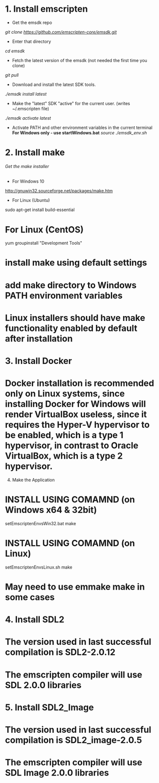 # 1. Install emscripten

+ Get the emsdk repo

*git clone https://github.com/emscripten-core/emsdk.git*

+ Enter that directory

*cd emsdk*

+ Fetch the latest version of the emsdk (not needed the first time you clone)

*git pull*

+ Download and install the latest SDK tools.

*./emsdk install latest*

+ Make the "latest" SDK "active" for the current user. (writes ~/.emscripten file)

*./emsdk activate latest*

+ Activate PATH and other environment variables in the current terminal
**For Windows only - use startWindows.bat**
*source ./emsdk_env.sh*


# 2. Install make

###### Get the make installer

- For Windows 10

http://gnuwin32.sourceforge.net/packages/make.htm

- For Linux (Ubuntu)

sudo apt-get install build-essential
# For Linux (CentOS)
yum groupinstall "Development Tools"

# install make using default settings

# add make directory to Windows PATH environment variables
# Linux installers should have make functionality enabled by default after installation 


# 3. Install Docker

# Docker installation is recommended only on Linux systems, since installing Docker for Windows will render VirtualBox useless, since it requires the Hyper-V hypervisor to be enabled, which is a type 1 hypervisor, in contrast to Oracle VirtualBox, which is a type 2 hypervisor.

4. Make the Application
# INSTALL USING COMAMND  (on Windows x64 & 32bit)
setEmscriptenEnvsWin32.bat
make
# INSTALL USING COMAMND  (on Linux)
setEmscriptenEnvsLinux.sh
make
# May need to use emmake make in some cases


# 4. Install SDL2

# The version used in last successful compilation is SDL2-2.0.12
# The emscripten compiler will use SDL 2.0.0 libraries


# 5. Install SDL2_Image

# The version used in last successful compilation is SDL2_image-2.0.5
# The emscripten compiler will use SDL Image 2.0.0 libraries
